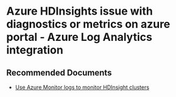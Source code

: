 <properties
    pageTitle="Azure HDInsights issue with diagnostics or metrics on azure portal - Azure Log Analytics integration"
    description="Azure HDInsights issue with diagnostics or metrics on azure portal - Azure Log Analytics integration"
    service="microsoft.hdinsight"
    resource="clusters"
    authors="TobyTu"
    ms.author="jaserano"
    displayOrder=""
    selfHelpType="Generic"
    supportTopicIds="32636440"
    resourceTags=""
    productPesIds="15078"
    cloudEnvironments="public, Fairfax"
    articleId="4126db33-cb6c-4f67-89e2-fd910f441c80"
/>

# Azure HDInsights issue with diagnostics or metrics on azure portal - Azure Log Analytics integration

## **Recommended Documents**

* [Use Azure Monitor logs to monitor HDInsight clusters](https://docs.microsoft.com/azure/hdinsight/hdinsight-hadoop-oms-log-analytics-tutorial)
